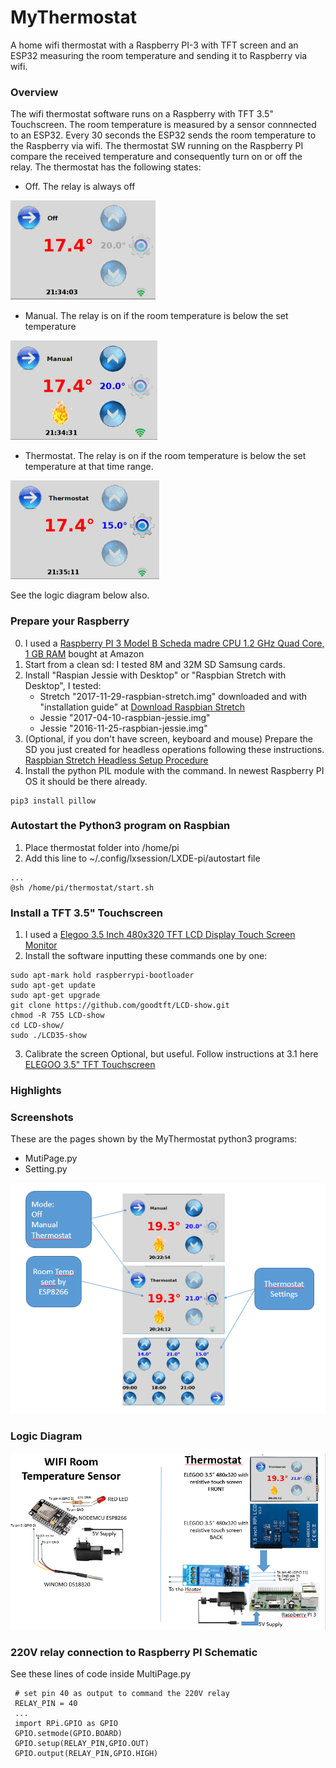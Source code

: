 # MyThermostat
A home wifi thermostat with a Raspberry PI-3 with TFT screen and an ESP32 measuring the room temperature and sending it to Raspberry via wifi.  

### Overview
The wifi thermostat software runs on a Raspberry with TFT 3.5" Touchscreen.
The room temperature is measured by a sensor connnected to an ESP32. 
Every 30 seconds the ESP32 sends the room temperature to the Raspberry via wifi.
The thermostat SW running on the Raspberry PI compare the received temperature and consequently turn on or off the relay.
The thermostat has the following states:
- Off. The relay is always off

[![](https://github.com/guido57/MyThermostat/blob/master/off.PNG)](https://github.com/guido57/MyThermostat/blob/master/off.PNG)
- Manual. The relay is on if the room temperature is below the set temperature

[![](https://github.com/guido57/MyThermostat/blob/master/manual.PNG)](https://github.com/guido57/MyThermostat/blob/master/manual.PNG)
- Thermostat. The relay is on if the room temperature is below the set temperature at that time range.

[![](https://github.com/guido57/MyThermostat/blob/master/thermostat.PNG)](https://github.com/guido57/MyThermostat/blob/master/thermostat.PNG)

See the logic diagram below also.

### Prepare your Raspberry
0. I used a [Raspberry PI 3 Model B Scheda madre CPU 1.2 GHz Quad Core, 1 GB RAM](https://www.amazon.it/gp/product/B01CD5VC92/ref=oh_aui_search_detailpage?ie=UTF8&psc=1) bought at Amazon
1. Start from a clean sd: I tested 8M and 32M SD Samsung cards.
2. Install "Raspian Jessie with Desktop" or "Raspbian Stretch with Desktop", I tested:
   - Stretch "2017-11-29-raspbian-stretch.img" downloaded and with "installation guide" at [Download Raspbian Stretch](https://www.raspberrypi.org/downloads/raspbian/)
   - Jessie "2017-04-10-raspbian-jessie.img"
   - Jessie "2016-11-25-raspbian-jessie.img"
3. (Optional, if you don't have screen, keyboard and mouse) Prepare the SD you just created for headless operations following these instructions. [
Raspbian Stretch Headless Setup Procedure](https://www.raspberrypi.org/forums/viewtopic.php?t=191252) 
4. Install the python PIL module with the command. In newest Raspberry PI OS it should be there already.
   
```
pip3 install pillow
```

### Autostart the Python3 program on Raspbian
1. Place thermostat folder into /home/pi
2. Add this line to ~/.config/lxsession/LXDE-pi/autostart file
```
...
@sh /home/pi/thermostat/start.sh
```
### Install a TFT 3.5" Touchscreen
1. I used a [Elegoo 3.5 Inch 480x320 TFT LCD Display Touch Screen Monitor](https://www.amazon.it/gp/product/B01N2N86HB/ref=oh_aui_search_detailpage?ie=UTF8&psc=1) 
2. Install the software inputting these commands one by one: 
 
```
sudo apt-mark hold raspberrypi-bootloader 
sudo apt-get update 
sudo apt-get upgrade  
git clone https://github.com/goodtft/LCD-show.git  
chmod -R 755 LCD-show  
cd LCD-show/  
sudo ./LCD35-show 
```
3. Calibrate the screen 
Optional, but useful. Follow instructions at 3.1 here [ELEGOO 3.5" TFT Touchscreen](https://github.com/guido57/MyThermostat/blob/master/3.5inch%20touch%20screen%20user%20manual%EF%BC%88Arduino-EN%EF%BC%89V1.00.2017.04.14.pdf)


### Highlights
 
 
### Screenshots
These are the pages shown by the MyThermostat python3 programs:
- MutiPage.py
- Setting.py

[![N|Solid](https://github.com/guido57/MyThermostat/blob/master/Raspberry/MyThermostat.PNG)](https://github.com/guido57/MyThermostat/blob/master/Raspberry/MyThermostat.PNG)


### Logic Diagram 
[![N|Solid](https://github.com/guido57/MyThermostat/blob/master/Logic%20Diagram%20And%20Schematic%20v1.PNG)](https://github.com/guido57/MyThermostat/blob/master/Logic%20Diagram%20And%20Schematic%20v1.PNG)

### 220V relay connection to Raspberry PI Schematic
See these lines of code inside MultiPage.py

```
 # set pin 40 as output to command the 220V relay
 RELAY_PIN = 40
 ...
 import RPi.GPIO as GPIO
 GPIO.setmode(GPIO.BOARD)
 GPIO.setup(RELAY_PIN,GPIO.OUT)
 GPIO.output(RELAY_PIN,GPIO.HIGH)
```            

